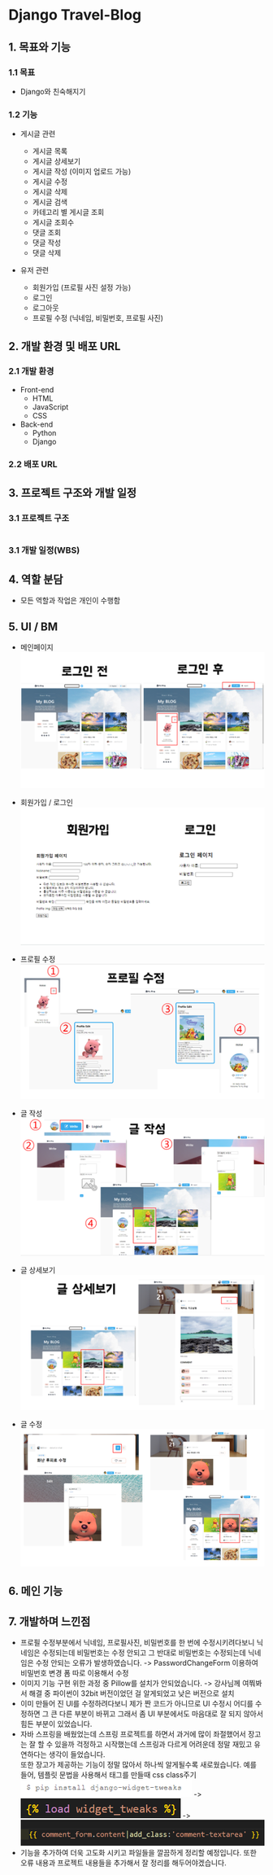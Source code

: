 # Django Travel-Blog


## 1. 목표와 기능

### 1.1 목표
- Django와 친숙해지기

### 1.2 기능
- 게시글 관련
  - 게시글 목록
  - 게시글 상세보기
  - 게시글 작성 (이미지 업로드 가능)
  - 게시글 수정
  - 게시글 삭제
  - 게시글 검색
  - 카테고리 별 게시글 조회
  - 게시글 조회수
  - 댓글 조회
  - 댓글 작성
  - 댓글 삭제

- 유저 관련
  - 회원가입 (프로필 사진 설정 가능)
  - 로그인
  - 로그아웃
  - 프로필 수정 (닉네임, 비밀번호, 프로필 사진)

## 2. 개발 환경 및 배포 URL

### 2.1 개발 환경

- Front-end
  - HTML
  - JavaScript
  - CSS
- Back-end
  - Python
  - Django


### 2.2 배포 URL


## 3. 프로젝트 구조와 개발 일정

### 3.1 프로젝트 구조

```bash

```

### 3.1 개발 일정(WBS)


## 4. 역할 분담

- 모든 역할과 작업은 개인이 수행함

## 5. UI / BM

- 메인페이지
![Alt text](image-1.png)

- 회원가입 / 로그인
![Alt text](image-2.png)

- 프로필 수정
![Alt text](image-3.png)

- 글 작성
![Alt text](image-4.png)

- 글 상세보기
![Alt text](image-5.png)

- 글 수정
![Alt text](image-7.png)


## 6. 메인 기능


## 7. 개발하며 느낀점
- 프로필 수정부분에서 닉네임, 프로필사진, 비밀번호를 한 번에 수정시키려다보니 닉네임은 수정되는데 비밀번호는 수정 안되고 그 반대로 비밀번호는 수정되는데 닉네임은 수정 안되는 오류가 발생하였습니다. -> PasswordChangeForm 이용하여 비밀번호 변경 폼 따로 이용해서 수정
- 이미지 기능 구현 위한 과정 중 Pillow를 설치가 안되었습니다. -> 강사님께 여쭤봐서 해결 중 파이썬이 32bit 버전이었던 걸 알게되었고 낮은 버전으로 설치
- 이미 만들어 진 UI를 수정하려다보니 제가 짠 코드가 아니므로 UI 수정시 어디를 수정하면 그 큰 다른 부분이 바뀌고 그래서 좀 UI 부분에서도 마음대로 잘 되지 않아서 힘든 부분이 있었습니다.
- 자바 스프링을 배웠었는데 스프링 프로젝트를 하면서 과거에 많이 좌절했어서 장고는 잘 할 수 있을까 걱정하고 시작했는데 스프링과 다르게 어려운데 정말 재밌고 유연하다는 생각이 들었습니다.<br>
또한 장고가 제공하는 기능이 정말 많아서 하나씩 알게될수록 새로웠습니다. 예를 들어,
템플릿 문법을 사용해서 태그를 만들때 css class주기
![Alt text](image-10.png) -> ![Alt text](image-9.png) -> ![Alt text](image-8.png)
- 기능을 추가하여 더욱 고도화 시키고 파일들을 깔끔하게 정리할 예정입니다. 
또한 오류 내용과 프로젝트 내용들을 추가해서 잘 정리를 해두어야겠습니다.